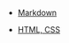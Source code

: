- [Markdown](https://rufunt.github.io/rsschool-cv/cv)

- [HTML, CSS](https://rufunt.github.io/rsschool-cv/)

